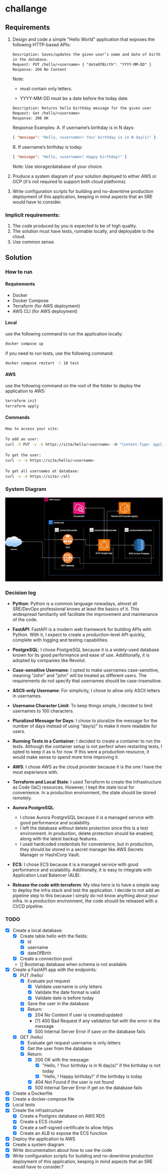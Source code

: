 # challange

## Requirements

1.  Design and code a simple "Hello World" application that exposes the following
    HTTP-based APIs:

    ```
    Description: Saves/updates the given user’s name and date of birth in the database.
    Request: PUT /hello/<username> { "dateOfBirth": "YYYY-MM-DD" }
    Response: 204 No Content
    ```

    Note:

    - <username> must contain only letters.

    - YYYY-MM-DD must be a date before the today date.

    ```
    Description: Returns hello birthday message for the given user
    Request: Get /hello/<username>
    Response: 200 OK
    ```

    Response Examples:
    A. If username’s birthday is in N days:

    ```json
    { "message": "Hello, <username>! Your birthday is in N day(s)" }
    ```

    B. If username’s birthday is today:

    ```json
    { "message": "Hello, <username>! Happy birthday!" }
    ```

    Note: Use storage/database of your choice.

2.  Produce a system diagram of your solution deployed to either AWS or GCP (it's not required to support both cloud platforms).

3.  Write configuration scripts for building and no-downtime production deployment of this application, keeping in mind aspects that an SRE would have to consider.

### Implicit requirements:

1. The code produced by you is expected to be of high quality.
2. The solution must have tests, runnable locally, and deployable to the cloud.
3. Use common sense.

## Solution

### How to run

#### Requirements

- Docker
- Docker Compose
- Terraform (for AWS deployment)
- AWS CLI (for AWS deployment)

#### Local

use the following command to run the application locally:

```bash
docker compose up
```

if you need to run tests, use the following command:

```bash
docker compose restart -t 10 test
```

#### AWS

use the following command on the root of the folder to deploy the application to AWS:

```bash
terraform init
terraform apply
```

#### Commands

```bash
How to access your site:

To add an user:
curl -X PUT -v -k https://site/hello/<username> -H "Content-Type: application/json" -d '{"dateOfBirth": "1990-01-01"}'

To get the user:
curl -v -k https://site/hello/<username>

To get all usernames at database:
curl -v -k https://site/-/all
```

### System Diagram

![Infra](https://github.com/paulozava/challange/blob/main/schema/schema.jpg "infrastructure schema")

### Decision log

- **Python**: Python is a common language nowadays, almost all SRE/DevOps professional knows at least the basics of it. This widespread familiarity will facilitate the improvement and maintenance of the code.

- **FastAPI**: FastAPI is a modern web framework for building APIs with Python. With it, I expect to create a production-level API quickly, complete with logging and testing capabilities.

- **PostgreSQL**: I chose PostgreSQL because it is a widely-used database known for its good performance and ease of use. Additionally, it is adopted by companies like Revolut.

- **Case-sensitive Username**: I opted to make usernames case-sensitive, meaning "John" and "john" will be treated as different users. The requirements do not specify that usernames should be case-insensitive.

- **ASCII-only Username**: For simplicity, I chose to allow only ASCII letters in usernames.

- **Username Character Limit**: To keep things simple, I decided to limit usernames to 100 characters.

- **Pluralized Message for Days**: I chose to pluralize the message for the number of days instead of using "day(s)" to make it more readable for users.

- **Running Tests in a Container**: I decided to create a container to run the tests. Although the container setup is not perfect when restarting tests, I opted to keep it as is for now. If this were a production resource, it would make sense to spend more time improving it.

- **AWS**: I chose AWS as the cloud provider because it is the one I have the most experience with.

- **Terraform and Local State**: I used Terraform to create the Infrastructure as Code (IaC) resources. However, I kept the state local for convenience. In a production environment, the state should be stored remotely.

- **Aurora PostgreSQL**:

  - I chose Aurora PostgreSQL because it is a managed service with good performance and scalability.
  - I left the database without delete protection since this is a test environment. In production, delete protection should be enabled, along with the latest backup features.
  - I used hardcoded credentials for convenience, but in production, they should be stored in a secret manager like AWS Secrets Manager or HashiCorp Vault.

- **ECS**: I chose ECS because it is a managed service with good performance and scalability. Additionally, it is easy to integrate with Application Load Balancer (ALB).

- **Release the code with terraform**: My idea here is to have a simple way to deploy the infra stack and test the application. I decide to not add an pipeline step to this because I simply do not know anything about your infra. In a production environment, the code should be released with a CI/CD pipeline.

### TODO

- [x] Create a local database:
  - [x] Create table hello with the fields:
    - [x] id
    - [x] username
    - [x] dateOfBirth
  - [x] Create a connection pool
  - [] Bootstrap database when schema is not available
- [x] Create a FastAPI app with the endpoints:
  - [x] PUT /hello/<username>
    - [x] Evaluate put request
      - [x] Validate username is only letters
      - [x] Validate the date format is valid
      - [x] Validate date is before today
    - [x] Save the user in the database
    - [x] Return:
      - [x] 204 No Content if user is created/updated
      - [?] 400 Bad Request if any validation fail with the error in the message
      - [x] 500 Internal Server Error if save on the database fails
  - [x] GET /hello/<username>
    - [x] Evaluate get request username is only letters
    - [x] Get the user from the database
    - [x] Return:
      - [x] 200 OK with the message:
        - [x] "Hello, <username>! Your birthday is in N day(s)" if the birthday is not today
        - [x] "Hello, <username>! Happy birthday!" if the birthday is today
      - [x] 404 Not Found if the user is not found
      - [x] 500 Internal Server Error if get on the database fails
- [x] Create a Dockerfile
- [x] Create a docker-compose file
- [x] Local tests
- [x] Create the infrastructure
  - [x] Create a Postgres database on AWS RDS
  - [x] Create a ECS cluster
  - [x] Create a self-signed certificate to allow https
  - [x] Create an ALB to expose the ECS function
- [x] Deploy the application to AWS
- [x] Create a system diagram
- [x] Write documentation about how to use the code
- [x] Write configuration scripts for building and no-downtime production deployment of this application, keeping in mind aspects that an SRE would have to consider.?
